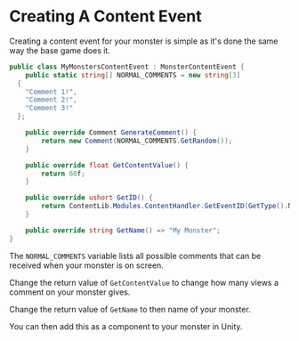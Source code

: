 # Creating A Content Event

Creating a content event for your monster is simple as it's done the same way the base game does it.

```C#
public class MyMonstersContentEvent : MonsterContentEvent {
    public static string[] NORMAL_COMMENTS = new string[3]
  {
    "Comment 1!",
    "Comment 2!",
    "Comment 3!"
  };

    public override Comment GenerateComment() {
        return new Comment(NORMAL_COMMENTS.GetRandom());
    }

    public override float GetContentValue() {
        return 60f;
    }

    public override ushort GetID() {
        return ContentLib.Modules.ContentHandler.GetEventID(GetType().Name);
    }

    public override string GetName() => "My Monster";
}
```

The ``NORMAL_COMMENTS`` variable lists all possible comments that can be received when your monster is on screen.

Change the return value of ``GetContentValue`` to change how many views a comment on your monster gives.

Change the return value of ``GetName`` to then name of your monster.

You can then add this as a component to your monster in Unity.